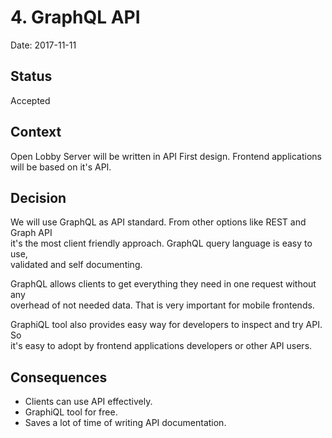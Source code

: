 # 4. GraphQL API

Date: 2017-11-11

## Status

Accepted

## Context

Open Lobby Server will be written in API First design. Frontend applications  
will be based on it's API.

## Decision

We will use GraphQL as API standard. From other options like REST and Graph API  
it's the most client friendly approach. GraphQL query language is easy to use,  
validated and self documenting.

GraphQL allows clients to get everything they need in one request without any  
overhead of not needed data. That is very important for mobile frontends.

GraphiQL tool also provides easy way for developers to inspect and try API. So  
it's easy to adopt by frontend applications developers or other API users.

## Consequences

* Clients can use API effectively.
* GraphiQL tool for free.
* Saves a lot of time of writing API documentation.
